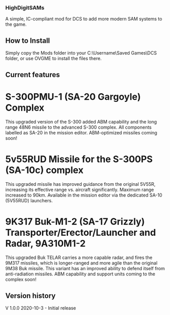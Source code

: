 ### HighDigitSAMs
A simple, IC-compliant mod for DCS to add more modern SAM systems to the game.

## How to Install
Simply copy the Mods folder into your C:\Username\Saved Games\DCS folder, or use OVGME to install the files there.

## Current features

# S-300PMU-1 (SA-20 Gargoyle) Complex
This upgraded version of the S-300 added ABM capability and the long range 48N6 missile to the advanced S-300 complex.
All components labelled as SA-20 in the mission editor. ABM-optimized missiles coming soon!

# 5v55RUD Missile for the S-300PS (SA-10c) complex
This upgraded missile has improved guidance from the original 5V55R, increasing its effective range vs. aircraft significantly.
Maximum range increased to 90km.
Available in the mission editor via the dedicated SA-10 (5V55RUD) launchers.

# 9K317 Buk-M1-2 (SA-17 Grizzly) Transporter/Erector/Launcher and Radar, 9A310M1-2
This upgraded Buk TELAR carries a more capable radar, and fires the 9M317 missiles, which is longer-ranged and more agile than the original 9M38 Buk missile.
This variant has an improved ability to defend itself from anti-radiation missiles. ABM capability and support units coming to the complex soon!

## Version history

V 1.0.0 2020-10-3 - Initial release

